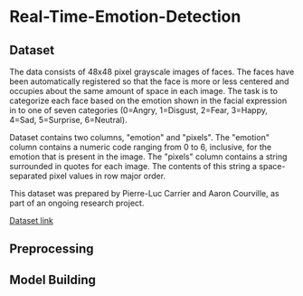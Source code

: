 # Real-Time-Emotion-Detection

## Dataset

The data consists of 48x48 pixel grayscale images of faces. The faces have been automatically registered so that the face is more or less centered and occupies about the same amount of space in each image. The task is to categorize each face based on the emotion shown in the facial expression in to one of seven categories (0=Angry, 1=Disgust, 2=Fear, 3=Happy, 4=Sad, 5=Surprise, 6=Neutral).  

Dataset contains two columns, "emotion" and "pixels". The "emotion" column contains a numeric code ranging from 0 to 6, inclusive, for the emotion that is present in the image. The "pixels" column contains a string surrounded in quotes for each image. The contents of this string a space-separated pixel values in row major order.

This dataset was prepared by Pierre-Luc Carrier and Aaron Courville, as part of an ongoing research project.

[Dataset link](https://www.kaggle.com/c/challenges-in-representation-learning-facial-expression-recognition-challenge/data)

## Preprocessing

## Model Building
